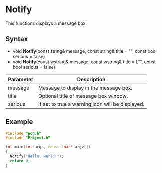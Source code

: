# Notify #
This functions displays a message box.

## Syntax ##
- void **Notify**(const string& message, const string& title = "", const bool serious = false)
- void **Notify**(const wstring& message, const wstring& title = L"", const bool serious = false)

| Parameter | Description |
| ----- | ----- |
| message | Message to display in the message box. |
| title | Optional title of message box window. | 
| serious | If set to true a warning icon will be displayed. |

## Example ##

```c++
#include "pch.h"
#include "Project.h"

int main(int argc, const char* argv[])
{ 
  Notify("Hello, world!");
  return 0;
}
```
